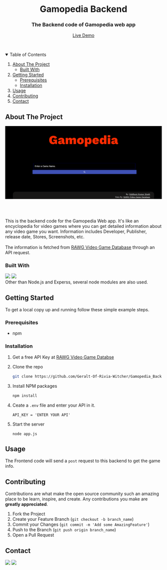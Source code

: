 <p align="center">
  <h1 align="center">Gamopedia Backend</h1>

  <p align="center">
    <h3 align="center">The Backend code of Gamopedia web app</h3>
    <p align="center" >
      <a href="https://gamopedia.herokuapp.com/">Live Demo</a>
    </p>
    <br />
  </p>
</p>



<!-- TABLE OF CONTENTS -->
<details open="open">
  <summary>Table of Contents</summary>
  <ol>
    <li>
      <a href="#about-the-project">About The Project</a>
      <ul>
        <li><a href="#built-with">Built With</a></li>
      </ul>
    </li>
    <li>
      <a href="#getting-started">Getting Started</a>
      <ul>
        <li><a href="#prerequisites">Prerequisites</a></li>
        <li><a href="#installation">Installation</a></li>
      </ul>
    </li>
    <li><a href="#usage">Usage</a></li>
    <li><a href="#contributing">Contributing</a></li>
    <li><a href="#contact">Contact</a></li>
  </ol>
</details>



<!-- ABOUT THE PROJECT -->
## About The Project
<p  align="center">
  <img align="center" src="https://github.com/Geralt-Of-Rivia-Witcher/Gamopedia_Backend/blob/master/images/screenshot.PNG">
</p>
<br />
<br />

This is the backend code for the Gamopedia Web app. It's like an encyclopedia for video games where you can get detailed information about any video game you want. Information includes Developer, Publisher, release date, Stores, Screenshots, etc.
<br />
<br />
The information is fetched from <a href="https://rawg.io/apidocs">RAWG Video Game Database</a> through an API request.

### Built With
[<img src="https://img.shields.io/badge/Node.js-43853D?style=for-the-badge&logo=node-dot-js&logoColor=white">](https://nodejs.org/en/)
[<img src="https://img.shields.io/badge/Express.js-000000?style=for-the-badge&logo=express&logoColor=white">](https://expressjs.com/)
<br />
Other than Node.js and Experss, several node modules are also used.


<!-- GETTING STARTED -->
## Getting Started

To get a local copy up and running follow these simple example steps.

### Prerequisites

* npm

### Installation

1. Get a free API Key at [RAWG Video Game Databse](https://rawg.io/login?forward=developer)

2. Clone the repo
   ```sh
   git clone https://github.com/Geralt-Of-Rivia-Witcher/Gamopedia_Backend
   ```
3. Install NPM packages
   ```sh
   npm install
   ```
4. Ceate a `.env` file and enter your API in it.
   ```JS
   API_KEY = 'ENTER YOUR API'
   ```
5. Start the server
   ```JS
   node app.js
   ```



<!-- USAGE EXAMPLES -->
## Usage

The Frontend code will send a `post` request to this backend to get the game info.



<!-- CONTRIBUTING -->
## Contributing

Contributions are what make the open source community such an amazing place to be learn, inspire, and create. Any contributions you make are **greatly appreciated**.

1. Fork the Project
2. Create your Feature Branch (`git checkout -b branch_name`)
3. Commit your Changes (`git commit -m 'Add some AmazingFeature'`)
4. Push to the Branch (`git push origin branch_name`)
5. Open a Pull Request



<!-- CONTACT -->
## Contact

[<img src="https://img.shields.io/badge/LinkedIn-0077B5?style=for-the-badge&logo=linkedin&logoColor=white">](https://www.linkedin.com/in/siddhant-kumar-singh-/) [<img src="https://img.shields.io/badge/Gmail-D14836?style=for-the-badge&logo=gmail&logoColor=white"></img>](mailto:singhsiddhantkumar@gmail.com)
